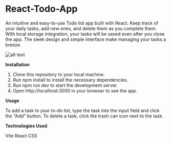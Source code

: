 # React-Todo-App
An intuitive and easy-to-use Todo list app built with React. Keep track of your daily tasks, add new ones, and delete them as you complete them. With local storage integration, your tasks will be saved even after you close the app. The sleek design and simple interface make managing your tasks a breeze.

![alt text](https://iili.io/JKYIZbI.png)

**Installation**

1. Clone this repository to your local machine.
2. Run npm install to install the necessary dependencies.
3. Run npm run dev to start the development server.
4. Open http://localhost:3000 in your browser to see the app.

**Usage**

To add a task to your to-do list, type the task into the input field and click the "Add" button. To delete a task, click the trash can icon next to the task.

**Technologies Used** 

Vite
React
CSS
